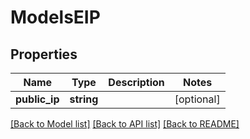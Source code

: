 # ModelsEIP

## Properties
Name | Type | Description | Notes
------------ | ------------- | ------------- | -------------
**public_ip** | **string** |  | [optional] 

[[Back to Model list]](../README.md#documentation-for-models) [[Back to API list]](../README.md#documentation-for-api-endpoints) [[Back to README]](../README.md)


